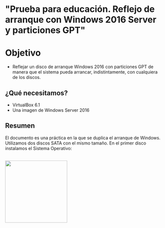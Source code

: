 # "Prueba para educación. Reflejo de arranque con Windows 2016 Server y particiones GPT" 

# Objetivo
- Reflejar un disco de arranque Windows 2016 con particiones GPT de manera que el sistema pueda arrancar,
indistintamente, con cualquiera de los discos.

## ¿Qué necesitamos?
- VirtualBox 6.1
- Una imagen de Windows Server 2016

## Resumen

  El documento es una práctica en la que se duplica el arranque de Windows. Utilizamos dos discos SATA con el mismo tamaño.
  En el primer disco instalamos el Sistema Operativo:
  
 <br>
 <img height="200" src=""/>
